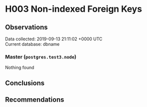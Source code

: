 # H003 Non-indexed Foreign Keys #

## Observations ##
Data collected: 2019-09-13 21:11:02 +0000 UTC  
Current database: dbname  


### Master (`postgres.test3.node`) ###



Nothing found



## Conclusions ##


## Recommendations ##

